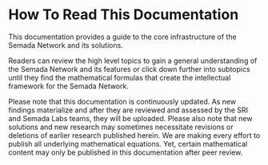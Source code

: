 # How To Read This Documentation

This documentation provides a guide to the core infrastructure of the Semada Network and its solutions. 

Readers can review the high level topics to gain a general understanding of the Semada Network and its features or click down further into subtopics until they find the mathematical formulas that create the intellectual framework for the Semada Network. 

Please note that this documentation is continuously updated. As new findings materialize and after they are reviewed and assessed by the SRI and Semada Labs teams, they will be uploaded. Please also note that new solutions and new research may sometimes necessitate revisions or deletions of earlier research published herein. We are making every effort to publish all underlying mathematical equations. Yet, certain mathematical content may only be published in this documentation after peer review. 

